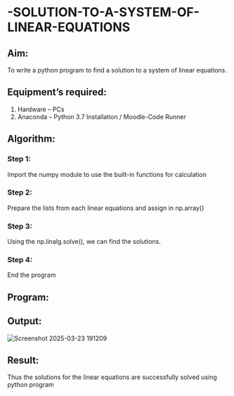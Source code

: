 # -SOLUTION-TO-A-SYSTEM-OF-LINEAR-EQUATIONS
## Aim:
To write a python program to find a solution to a system of linear equations.
## Equipment’s required:
1. 	Hardware – PCs
2. 	Anaconda – Python 3.7 Installation / Moodle-Code Runner
## Algorithm:
### Step 1: 
Import the numpy module to use the built-in functions for calculation
### Step 2: 
Prepare the lists from each linear equations and assign in np.array()
### Step 3: 
Using the np.linalg.solve(), we can find the solutions.
### Step 4: 
End the program
## Program:



## Output:

![Screenshot 2025-03-23 191209](https://github.com/user-attachments/assets/ede00aa0-854a-4d42-b9a6-472998e45e59)




## Result: 
Thus the solutions for the linear equations are successfully solved using python program

